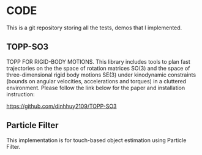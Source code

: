 CODE
=====

This is a git repository storing all the tests, demos that I implemented.

TOPP-SO3
------------
TOPP FOR RIGID-BODY MOTIONS. 
This library includes tools to plan fast trajectories on the the space of rotation matrices SO(3) and the space of three-dimensional rigid body motions SE(3) under kinodynamic constraints (bounds on angular velocities, accelerations and torques) in a cluttered environment.
Please follow the link below for the paper and installation instruction:

https://github.com/dinhhuy2109/TOPP-SO3

Particle Filter
------------
This implementation is for touch-based object estimation using Particle Filter. 


